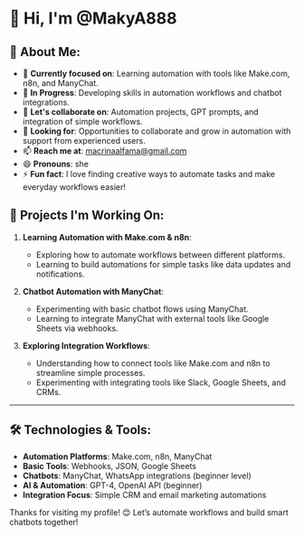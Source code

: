 # 👋 Hi, I'm @MakyA888


## 👀 About Me:
- 🔭 **Currently focused on**: Learning automation with tools like Make.com, n8n, and ManyChat.
- 🌱 **In Progress**: Developing skills in automation workflows and chatbot integrations.
- 💬 **Let's collaborate on**: Automation projects, GPT prompts, and integration of simple workflows.
- 💼 **Looking for**: Opportunities to collaborate and grow in automation with support from experienced users.
- 📫 **Reach me at**: macrinaalfama@gmail.com
- 😄 **Pronouns**: she
- ⚡ **Fun fact**: I love finding creative ways to automate tasks and make everyday workflows easier!





## 🚀 Projects I'm Working On:
1. **Learning Automation with Make.com & n8n**:
   - Exploring how to automate workflows between different platforms.
   - Learning to build automations for simple tasks like data updates and notifications.

2. **Chatbot Automation with ManyChat**:
   - Experimenting with basic chatbot flows using ManyChat.
   - Learning to integrate ManyChat with external tools like Google Sheets via webhooks.

3. **Exploring Integration Workflows**:
   - Understanding how to connect tools like Make.com and n8n to streamline simple processes.
   - Experimenting with integrating tools like Slack, Google Sheets, and CRMs.

---

## 🛠️ Technologies & Tools:
- **Automation Platforms**: Make.com, n8n, ManyChat
- **Basic Tools**: Webhooks, JSON, Google Sheets
- **Chatbots**: ManyChat, WhatsApp integrations (beginner level)
- **AI & Automation**: GPT-4, OpenAI API (beginner)
- **Integration Focus**: Simple CRM and email marketing automations

Thanks for visiting my profile! 😊 Let’s automate workflows and build smart chatbots together!
